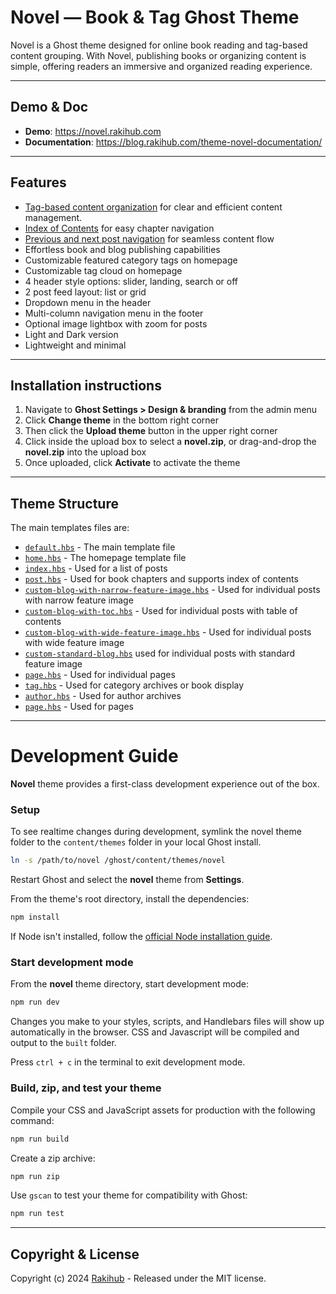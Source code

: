 # Novel —  Book & Tag Ghost Theme

Novel is a Ghost theme designed for online book reading and tag-based content grouping. With Novel, publishing books or organizing content is simple, offering readers an immersive and organized reading experience.

----

## Demo & Doc
+ **Demo**: https://novel.rakihub.com
+ **Documentation**: https://blog.rakihub.com/theme-novel-documentation/

----

## Features
+ [Tag-based content organization](https://novel.rakihub.com/tag/a-womans-trust/) for clear and efficient content management.
+ [Index of Contents](https://novel.rakihub.com/monella/) for easy chapter navigation
+ [Previous and next post navigation](https://novel.rakihub.com/monella/) for seamless content flow
+ Effortless book and blog publishing capabilities
+ Customizable featured category tags on homepage
+ Customizable tag cloud on homepage
+ 4 header style options: slider, landing, search or off
+ 2 post feed layout: list or grid
+ Dropdown menu in the header
+ Multi-column navigation menu in the footer
+ Optional image lightbox with zoom for posts
+ Light and Dark version
+ Lightweight and minimal

----

## Installation instructions

1. Navigate to **Ghost Settings > Design & branding** from the admin menu
2. Click **Change theme** in the bottom right corner
3. Then click the **Upload theme** button in the upper right corner
4. Click inside the upload box to select a **novel.zip**, or drag-and-drop the **novel.zip** into the upload box
5. Once uploaded, click **Activate** to activate the theme

----

## Theme Structure

The main templates files are:

- [`default.hbs`](default.hbs) - The main template file
- [`home.hbs`](home.hbs) - The homepage template file
- [`index.hbs`](index.hbs) - Used for a list of posts
- [`post.hbs`](post.hbs) - Used for book chapters and supports index of contents
- [`custom-blog-with-narrow-feature-image.hbs`](custom-blog-with-narrow-feature-image.hbs) - Used for individual posts with narrow feature image
- [`custom-blog-with-toc.hbs`](custom-blog-with-toc.hbs) - Used for individual posts with table of contents
- [`custom-blog-with-wide-feature-image.hbs`](custom-blog-with-wide-feature-image.hbs) - Used for individual posts with wide feature image
- [`custom-standard-blog.hbs`](custom-standard-blog.hbs) used for individual posts with standard feature image
- [`page.hbs`](page.hbs) - Used for individual pages
- [`tag.hbs`](tag.hbs) - Used for category archives or book display
- [`author.hbs`](author.hbs) - Used for author archives
- [`page.hbs`](page.hbs) - Used for pages

----

# Development Guide

**Novel** theme provides a first-class development experience out of the box.

### Setup

To see realtime changes during development, symlink the novel theme folder to the `content/themes` folder in your local Ghost install.

```bash
ln -s /path/to/novel /ghost/content/themes/novel
```

Restart Ghost and select the **novel** theme from **Settings**.

From the theme's root directory, install the dependencies:

```bash
npm install
```

If Node isn't installed, follow the [official Node installation guide](https://nodejs.org/).

### Start development mode

From the **novel** theme directory, start development mode:

```bash
npm run dev
```

Changes you make to your styles, scripts, and Handlebars files will show up automatically in the browser. CSS and Javascript will be compiled and output to the `built` folder.

Press `ctrl + c` in the terminal to exit development mode.

### Build, zip, and test your theme

Compile your CSS and JavaScript assets for production with the following command:

```bash
npm run build
```

Create a zip archive:

```bash
npm run zip
```

Use `gscan` to test your theme for compatibility with Ghost:

```bash
npm run test
```

----

## Copyright & License

Copyright (c) 2024 [Rakihub](https://rakihub.com) - Released under the MIT license.
